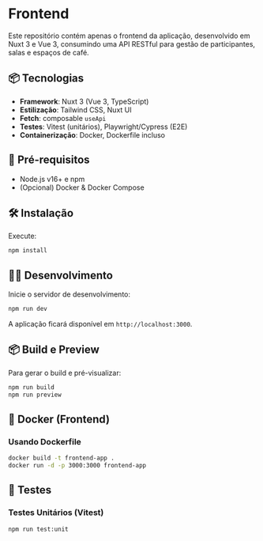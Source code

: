 # Frontend

Este repositório contém apenas o frontend da aplicação, desenvolvido em Nuxt 3 e Vue 3, consumindo uma API RESTful para gestão de participantes, salas e espaços de café.

## 📦 Tecnologias

* **Framework**: Nuxt 3 (Vue 3, TypeScript)
* **Estilização**: Tailwind CSS, Nuxt UI
* **Fetch**: composable `useApi`
* **Testes**: Vitest (unitários), Playwright/Cypress (E2E)
* **Containerização**: Docker, Dockerfile incluso

## 🚀 Pré-requisitos

* Node.js v16+ e npm
* (Opcional) Docker & Docker Compose

## 🛠️ Instalação

Execute:

```bash
npm install
```

## 🏃‍♂️ Desenvolvimento

Inicie o servidor de desenvolvimento:

```bash
npm run dev
```

A aplicação ficará disponível em `http://localhost:3000`.

## 📦 Build e Preview

Para gerar o build e pré-visualizar:

```bash
npm run build
npm run preview
```

## 🐳 Docker (Frontend)

### Usando Dockerfile

```bash
docker build -t frontend-app .
docker run -d -p 3000:3000 frontend-app
```

## 🧪 Testes

### Testes Unitários (Vitest)

```bash
npm run test:unit
```
